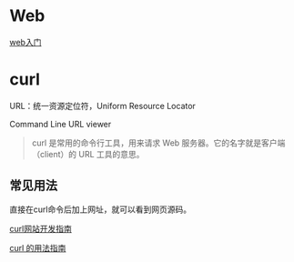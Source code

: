 # Web

[web入门](https://developer.mozilla.org/zh-CN/docs/Learn/Getting_started_with_the_web)

# curl

URL：统一资源定位符，Uniform Resource Locator

Command Line URL viewer

> curl 是常用的命令行工具，用来请求 Web 服务器。它的名字就是客户端（client）的 URL 工具的意思。

## 常见用法

直接在curl命令后加上网址，就可以看到网页源码。



[curl网站开发指南](https://www.ruanyifeng.com/blog/2011/09/curl.html)

[curl 的用法指南](https://www.ruanyifeng.com/blog/2019/09/curl-reference.html)